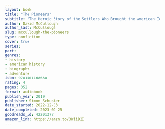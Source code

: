```yaml
---
layout: book
title: "The Pioneers"
subtitle: "The Heroic Story of the Settlers Who Brought the American Ideal West"
author: David McCullough
author_last: McCullough
slug: mccullough-the-pioneers
type: nonfiction
cover: true
series: 
part: 
genres:
- history
- american history
- biography
- adventure
isbn: 9781501168680
rating: 4
pages: 352
format: audiobook
publish_year: 2019
publisher: Simon Schuster  
date_started: 2022-12-13
date_completed: 2023-01-25  
goodreads_id: 42201377
amazon_link: https://amzn.to/3WiiD2I
---
```

